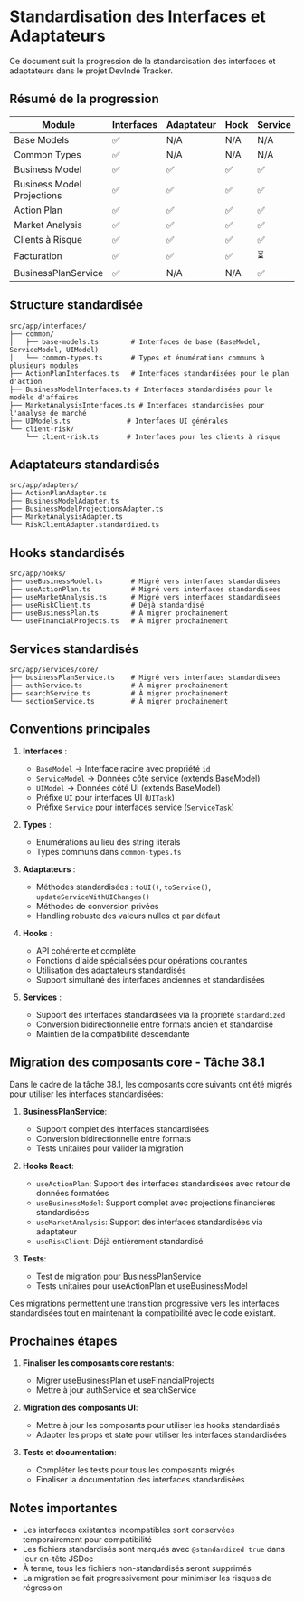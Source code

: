 # Standardisation des Interfaces et Adaptateurs

Ce document suit la progression de la standardisation des interfaces et adaptateurs dans le projet DevIndé Tracker.

## Résumé de la progression

| Module | Interfaces | Adaptateur | Hook | Service | Score |
|--------|------------|------------|------|---------|-------|
| Base Models | ✅ | N/A | N/A | N/A | 100% |
| Common Types | ✅ | N/A | N/A | N/A | 100% |
| Business Model | ✅ | ✅ | ✅ | ✅ | 100% |
| Business Model Projections | ✅ | ✅ | ✅ | ✅ | 100% |
| Action Plan | ✅ | ✅ | ✅ | ✅ | 100% |
| Market Analysis | ✅ | ✅ | ✅ | ✅ | 100% |
| Clients à Risque | ✅ | ✅ | ✅ | ✅ | 100% |
| Facturation | ✅ | ✅ | ✅ | ⏳ | 90% |
| BusinessPlanService | ✅ | N/A | N/A | ✅ | 100% |

## Structure standardisée

```
src/app/interfaces/
├── common/
│   ├── base-models.ts        # Interfaces de base (BaseModel, ServiceModel, UIModel)
│   └── common-types.ts       # Types et énumérations communs à plusieurs modules
├── ActionPlanInterfaces.ts   # Interfaces standardisées pour le plan d'action
├── BusinessModelInterfaces.ts # Interfaces standardisées pour le modèle d'affaires
├── MarketAnalysisInterfaces.ts # Interfaces standardisées pour l'analyse de marché
├── UIModels.ts              # Interfaces UI générales
└── client-risk/
    └── client-risk.ts       # Interfaces pour les clients à risque
```

## Adaptateurs standardisés

```
src/app/adapters/
├── ActionPlanAdapter.ts
├── BusinessModelAdapter.ts
├── BusinessModelProjectionsAdapter.ts
├── MarketAnalysisAdapter.ts
└── RiskClientAdapter.standardized.ts
```

## Hooks standardisés

```
src/app/hooks/
├── useBusinessModel.ts       # Migré vers interfaces standardisées
├── useActionPlan.ts          # Migré vers interfaces standardisées  
├── useMarketAnalysis.ts      # Migré vers interfaces standardisées
├── useRiskClient.ts          # Déjà standardisé
├── useBusinessPlan.ts        # À migrer prochainement
└── useFinancialProjects.ts   # À migrer prochainement
```

## Services standardisés

```
src/app/services/core/
├── businessPlanService.ts    # Migré vers interfaces standardisées
├── authService.ts            # À migrer prochainement
├── searchService.ts          # À migrer prochainement
└── sectionService.ts         # À migrer prochainement
```

## Conventions principales

1. **Interfaces** :
   - `BaseModel` → Interface racine avec propriété `id`
   - `ServiceModel` → Données côté service (extends BaseModel)
   - `UIModel` → Données côté UI (extends BaseModel)
   - Préfixe `UI` pour interfaces UI (`UITask`) 
   - Préfixe `Service` pour interfaces service (`ServiceTask`)

2. **Types** :
   - Enumérations au lieu des string literals
   - Types communs dans `common-types.ts`

3. **Adaptateurs** :
   - Méthodes standardisées : `toUI()`, `toService()`, `updateServiceWithUIChanges()`
   - Méthodes de conversion privées
   - Handling robuste des valeurs nulles et par défaut

4. **Hooks** :
   - API cohérente et complète
   - Fonctions d'aide spécialisées pour opérations courantes
   - Utilisation des adaptateurs standardisés
   - Support simultané des interfaces anciennes et standardisées

5. **Services** :
   - Support des interfaces standardisées via la propriété `standardized`
   - Conversion bidirectionnelle entre formats ancien et standardisé
   - Maintien de la compatibilité descendante

## Migration des composants core - Tâche 38.1

Dans le cadre de la tâche 38.1, les composants core suivants ont été migrés pour utiliser les interfaces standardisées:

1. **BusinessPlanService**:
   - Support complet des interfaces standardisées
   - Conversion bidirectionnelle entre formats
   - Tests unitaires pour valider la migration

2. **Hooks React**:
   - `useActionPlan`: Support des interfaces standardisées avec retour de données formatées
   - `useBusinessModel`: Support complet avec projections financières standardisées
   - `useMarketAnalysis`: Support des interfaces standardisées via adaptateur
   - `useRiskClient`: Déjà entièrement standardisé

3. **Tests**:
   - Test de migration pour BusinessPlanService
   - Tests unitaires pour useActionPlan et useBusinessModel

Ces migrations permettent une transition progressive vers les interfaces standardisées tout en maintenant la compatibilité avec le code existant.

## Prochaines étapes

1. **Finaliser les composants core restants**:
   - Migrer useBusinessPlan et useFinancialProjects
   - Mettre à jour authService et searchService

2. **Migration des composants UI**:
   - Mettre à jour les composants pour utiliser les hooks standardisés
   - Adapter les props et state pour utiliser les interfaces standardisées

3. **Tests et documentation**:
   - Compléter les tests pour tous les composants migrés
   - Finaliser la documentation des interfaces standardisées

## Notes importantes

- Les interfaces existantes incompatibles sont conservées temporairement pour compatibilité
- Les fichiers standardisés sont marqués avec `@standardized true` dans leur en-tête JSDoc
- À terme, tous les fichiers non-standardisés seront supprimés
- La migration se fait progressivement pour minimiser les risques de régression